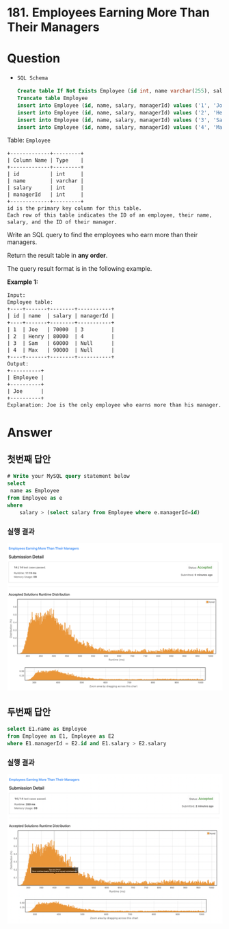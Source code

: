 # **181. Employees Earning More Than Their Managers**

# Question

- `SQL Schema`
    
    ```sql
    Create table If Not Exists Employee (id int, name varchar(255), salary int, managerId int)
    Truncate table Employee
    insert into Employee (id, name, salary, managerId) values ('1', 'Joe', '70000', '3')
    insert into Employee (id, name, salary, managerId) values ('2', 'Henry', '80000', '4')
    insert into Employee (id, name, salary, managerId) values ('3', 'Sam', '60000', 'None')
    insert into Employee (id, name, salary, managerId) values ('4', 'Max', '90000', 'None')
    ```
    

Table: `Employee`

```
+-------------+---------+
| Column Name | Type    |
+-------------+---------+
| id          | int     |
| name        | varchar |
| salary      | int     |
| managerId   | int     |
+-------------+---------+
id is the primary key column for this table.
Each row of this table indicates the ID of an employee, their name, salary, and the ID of their manager.

```

Write an SQL query to find the employees who earn more than their managers.

Return the result table in **any order**.

The query result format is in the following example.

**Example 1:**

```
Input:
Employee table:
+----+-------+--------+-----------+
| id | name  | salary | managerId |
+----+-------+--------+-----------+
| 1  | Joe   | 70000  | 3         |
| 2  | Henry | 80000  | 4         |
| 3  | Sam   | 60000  | Null      |
| 4  | Max   | 90000  | Null      |
+----+-------+--------+-----------+
Output:
+----------+
| Employee |
+----------+
| Joe      |
+----------+
Explanation: Joe is the only employee who earns more than his manager.
```

# Answer

## 첫번째 답안
```sql
# Write your MySQL query statement below
select 
 name as Employee
from Employee as e
where
    salary > (select salary from Employee where e.managerId=id)
```

### 실행 결과
![Untitled](../../../image/leetcode/181_Employees_Earning_More_Than_Their_Managers/image_0.png)

## 두번째 답안
```sql
select E1.name as Employee 
from Employee as E1, Employee as E2 
where E1.managerId = E2.id and E1.salary > E2.salary
```

### 실행 결과
![Untitled](../../../image/leetcode/181_Employees_Earning_More_Than_Their_Managers/image_1.png)